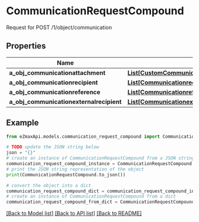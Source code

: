 # CommunicationRequestCompound

Request for POST /1/object/communication

## Properties

Name | Type | Description | Notes
------------ | ------------- | ------------- | -------------
**a_obj_communicationattachment** | [**List[CustomCommunicationattachmentRequest]**](CustomCommunicationattachmentRequest.md) |  | 
**a_obj_communicationrecipient** | [**List[CommunicationrecipientRequestCompound]**](CommunicationrecipientRequestCompound.md) |  | 
**a_obj_communicationreference** | [**List[CommunicationreferenceRequestCompound]**](CommunicationreferenceRequest.md) |  | 
**a_obj_communicationexternalrecipient** | [**List[CommunicationexternalrecipientRequestCompound]**](CommunicationexternalrecipientRequestCompound.md) |  | 

## Example

```python
from eZmaxApi.models.communication_request_compound import CommunicationRequestCompound

# TODO update the JSON string below
json = "{}"
# create an instance of CommunicationRequestCompound from a JSON string
communication_request_compound_instance = CommunicationRequestCompound.from_json(json)
# print the JSON string representation of the object
print(CommunicationRequestCompound.to_json())

# convert the object into a dict
communication_request_compound_dict = communication_request_compound_instance.to_dict()
# create an instance of CommunicationRequestCompound from a dict
communication_request_compound_from_dict = CommunicationRequestCompound.from_dict(communication_request_compound_dict)
```
[[Back to Model list]](../README.md#documentation-for-models) [[Back to API list]](../README.md#documentation-for-api-endpoints) [[Back to README]](../README.md)


